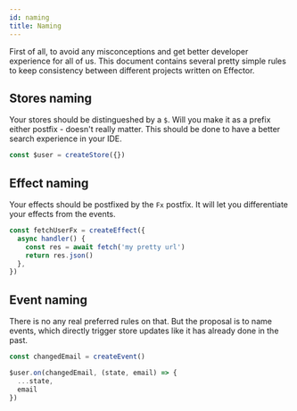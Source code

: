 ```yaml
---
id: naming
title: Naming
---
```


First of all, to avoid any misconceptions and get better developer experience for all of us. This document contains several pretty simple rules to keep consistency between different projects written on Effector.

## Stores naming

Your stores should be distingueshed by a `$`. Will you make it as a prefix either postfix - doesn't really matter. This should be done to have a better search experience in your IDE.

```js
const $user = createStore({})
```

## Effect naming

Your effects should be postfixed by the `Fx` postfix. It will let you differentiate your effects from the events.

```js
const fetchUserFx = createEffect({
  async handler() {
    const res = await fetch('my pretty url')
    return res.json()
  },
})
```

## Event naming

There is no any real preferred rules on that. But the proposal is to name events, which directly trigger store updates like it has already done in the past.

```js
const changedEmail = createEvent()

$user.on(changedEmail, (state, email) => {
  ...state,
  email
})
```
